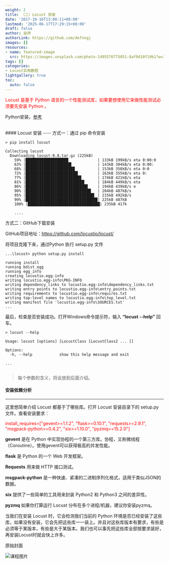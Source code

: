 ```yaml
---
weight: 2
title: （二）Locust 安装
date: '2017-10-16T13:00:11+08:00'
lastmod: '2025-06-17T17:29:15+08:00'
draft: false
author: 虫师
authorLink: https://github.com/defnngj
images: []
resources:
- name: featured-image
  src: https://images.unsplash.com/photo-1495576775051-8af0d10f19b1?w=300
tags: []
categories:
- Locust实用教程
lightgallery: true
toc:
  auto: false
---
```




<font color='red'>Locust 是基于 Python 语言的一个性能测试库，如果要想使用它来做性能测试必须要先安装 Python 。</font>

Python安装，[参考](/selenium_python/install-selenium/)

<br>
#### Locust 安装
----
方式一：通过 pip 命令安装

```
> pip install locust

Collecting locust
  Downloading locust-0.8.tar.gz (225kB)
    59% |███████████████████             | 133kB 199kB/s eta 0:00:0
    63% |████████████████████▍           | 143kB 304kB/s eta 0:00:
    68% |█████████████████████▉          | 153kB 358kB/s eta 0:0
    72% |███████████████████████▎        | 163kB 355kB/s eta 0:
    77% |████████████████████████▊       | 174kB 421kB/s eta
    81% |██████████████████████████▏     | 184kB 449kB/s eta
    86% |███████████████████████████▋    | 194kB 439kB/s e
    90% |█████████████████████████████   | 204kB 487kB/s
    95% |██████████████████████████████▌ | 215kB 492kB/s
    99% |████████████████████████████████| 225kB 487kB
    100% |████████████████████████████████| 235kB 417k

    ....

```
方式二：GitHub下载安装

GitHub项目地址：https://github.com/locustio/locust/

将项目克隆下来，通过Python 执行 setup.py 文件

```
...\locust> python setup.py install

running install
running bdist_egg
running egg_info
creating locustio.egg-info
writing locustio.egg-info\PKG-INFO
writing dependency_links to locustio.egg-info\dependency_links.txt
writing entry points to locustio.egg-info\entry_points.txt
writing requirements to locustio.egg-info\requires.txt
writing top-level names to locustio.egg-info\top_level.txt
writing manifest file 'locustio.egg-info\SOURCES.txt'
...
```

最后，检查是否安装成功。打开Windows命令提示符，输入 __“locust --help”__ 回车。

```
> locust --help

Usage: locust [options] [LocustClass [LocustClass2 ... ]]

Options:
  -h, --help            show this help message and exit

...


```
> 每个参数的含义，将会放到后面介绍。

####  安装依赖分析
----
这里想简单介绍 Locust 都基于了哪些库。打开 Locust 安装目录下的 setup.py 文件。查看安装要求：

<font color='red'>install_requires=["gevent>=1.1.2", "flask>=0.10.1", "requests>=2.9.1", "msgpack-python>=0.4.2", "six>=1.10.0", "pyzmq==15.2.0"]</font>

__gevent__ 是在 Python 中实现协程的一个第三方库。协程，又称微线程（Coroutine）。使用gevent可以获得极高的并发性能。

__flask__ 是 Python 的一个 Web 开发框架。

__Requests__ 用来做 HTTP 接口测试。

__msgpack-python__ 是一种快速、紧凑的二进制序列化格式，适用于类似JSON的数据。

__six__ 提供了一些简单的工具用来封装 Python2 和 Python3 之间的差异性。

__pyzmq__ 如果你打算运行 Locust 分布在多个进程/机器，建议你安装pyzmq。

当我们在安装 Locust 时，它会检测我们当前的 Python 环境是否已经安装了这些库，如果没有安装，它会先把这些库一一装上。并且对这些库版本有要求，有些是必须等于某版本，有些是大于某版本。我们也可以事先把这些库全部按要求装好，再安装Locust时就会快上许多。




原始封面

![课程图片](https://images.unsplash.com/photo-1495576775051-8af0d10f19b1?w=300)

